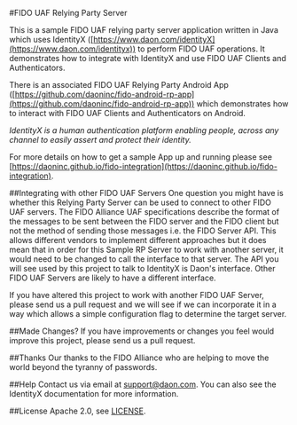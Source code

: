 #FIDO UAF Relying Party Server

This is a sample FIDO UAF relying party server application written in Java which uses IdentityX ([https://www.daon.com/identityX](https://www.daon.com/identityx))  to perform FIDO UAF operations.  It demonstrates how to integrate with IdentityX and use FIDO UAF Clients and Authenticators.

There is an associated FIDO UAF Relying Party Android App ([https://github.com/daoninc/fido-android-rp-app](https://github.com/daoninc/fido-android-rp-app)) which demonstrates how to interact with FIDO UAF Clients and Authenticators on Android. 

*IdentityX is a human authentication platform enabling people, across any channel to easily assert and protect their identity.*

For more details on how to get a sample App up and running please see [https://daoninc.github.io/fido-integration](https://daoninc.github.io/fido-integration).

##Integrating with other FIDO UAF Servers
One question you might have is whether this Relying Party Server can be used to connect to other FIDO UAF servers.  The FIDO Alliance UAF specifications describe the format of the messages to be sent between the FIDO server and the FIDO client but not the method of sending those messages i.e. the FIDO Server API.  This allows different vendors to implement different approaches but it does mean that in order for this Sample RP Server to work with another server, it would need to be changed to call the interface to that server.  The API you will see used by this project to talk to IdentityX is Daon's interface.  Other FIDO UAF Servers are likely to have a different interface.

If you have altered this project to work with another FIDO UAF Server, please send us a pull request and we will see if we can incorporate it in a way which allows a simple configuration flag to determine the target server.

##Made Changes?
If you have improvements or changes you feel would improve this project, please send us a pull request.

##Thanks
Our thanks to the FIDO Alliance who are helping to move the world beyond the tyranny of passwords.

##Help
Contact us via email at support@daon.com. You can also see the IdentityX documentation for more information.

##License
Apache 2.0, see [LICENSE](https://github.com/daoninc/fido-rp-server/blob/master/LICENSE.md).
